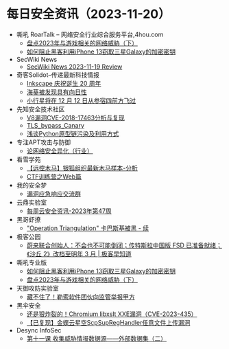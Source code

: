 # 每日安全资讯（2023-11-20）

- 嘶吼 RoarTalk – 网络安全行业综合服务平台,4hou.com
  - [盘点2023年与游戏相关的网络威胁（下）](https://www.4hou.com/posts/lklJ)
  - [如何阻止黑客利用iPhone 13窃取三星Galaxy的加密密钥](https://www.4hou.com/posts/6xl7)
- SecWiki News
  - [SecWiki News 2023-11-19 Review](http://www.sec-wiki.com/?2023-11-19)
- 奇客Solidot–传递最新科技情报
  - [Inkscape 庆祝诞生 20 周年](https://www.solidot.org/story?sid=76662)
  - [海葵被发现具有向日性](https://www.solidot.org/story?sid=76661)
  - [小行星将在 12 月 12 日从参宿四前方飞过](https://www.solidot.org/story?sid=76660)
- 先知安全技术社区
  - [V8漏洞CVE-2018-17463分析与复现](https://xz.aliyun.com/t/13075)
  - [TLS_bypass_Canary](https://xz.aliyun.com/t/13074)
  - [浅谈Python原型链污染及利用方式](https://xz.aliyun.com/t/13072)
- 专注APT攻击与防御
  - [论网络安全异化（行业）](https://micropoor.blogspot.com/2023/11/blog-post_19.html)
- 看雪学苑
  - [【远控木马】银狐组织最新木马样本-分析](https://mp.weixin.qq.com/s?__biz=MjM5NTc2MDYxMw==&mid=2458528787&idx=1&sn=947b0b7f9ade1cbf249f29ee345237e3&chksm=b18d1c9986fa958f377b1b14f33c060ed7495b3d2e9cb7b33f5c4d41686093b31fed10be1735&scene=58&subscene=0#rd)
  - [CTF训练营之Web篇](https://mp.weixin.qq.com/s?__biz=MjM5NTc2MDYxMw==&mid=2458528787&idx=2&sn=113d5c21a4e165a96690bcf94fce0ad9&chksm=b18d1c9986fa958f49768bd9660ebd8c100dd21eeb6e3d607ec36534666aca166b7b49590b7f&scene=58&subscene=0#rd)
- 我的安全梦
  - [漏洞应急响应交流群](https://mp.weixin.qq.com/s?__biz=MzU3NDY1NTYyOQ==&mid=2247485818&idx=1&sn=09853feca33cafa8049c73707a6c02d3&chksm=fd2e5498ca59dd8ebbab6477fedea45781dbe1eebf63ef25ef56bd611e2eb2977f3c4af241cc&scene=58&subscene=0#rd)
- 云鼎实验室
  - [每周云安全资讯-2023年第47周](https://mp.weixin.qq.com/s?__biz=MzU3ODAyMjg4OQ==&mid=2247495015&idx=1&sn=166acaff2a4f4e8996457e41dfe39b59&chksm=fd7911e1ca0e98f7d15107e29cbf13d814728ad1dfcc9dd3179614bbd296ef83d2754a77f0d9&scene=58&subscene=0#rd)
- 黑哥虾撩
  - ["Operation Triangulation" 卡巴斯基被黑 - 续](https://mp.weixin.qq.com/s?__biz=Mzg5OTU1NTEwMg==&mid=2247484094&idx=1&sn=938ec5464fe62abb7fbeba906585aa2c&chksm=c050c8cff72741d9d24284d79f3b6714b66b7e9abb41726a7c683f972bb5471dbb2c293b1826&scene=58&subscene=0#rd)
- 极客公园
  - [蔚来联合创始人：不会也不可能倒闭；传特斯拉中国版 FSD 已准备就绪；《沙丘 2》改档至明年 3 月 | 极客早知道](https://mp.weixin.qq.com/s?__biz=MTMwNDMwODQ0MQ==&mid=2653021862&idx=1&sn=0def8869262fb4016a33c89fed66b10d&chksm=7e549b1049231206c8d23c0ab8d35d470b1645a70d7584bd8a3a7afc2922a7d310dfbfd2a57a&scene=58&subscene=0#rd)
- 嘶吼专业版
  - [如何阻止黑客利用iPhone 13窃取三星Galaxy的加密密钥](https://mp.weixin.qq.com/s?__biz=MzI0MDY1MDU4MQ==&mid=2247571290&idx=1&sn=2033f4efa7e462397abea25f6f8acf80&chksm=e9140760de638e76e200ed3debf4707969964ce1e454e03273e03bfbd7b669091d87ad4bc598&scene=58&subscene=0#rd)
  - [盘点2023年与游戏相关的网络威胁（下）](https://mp.weixin.qq.com/s?__biz=MzI0MDY1MDU4MQ==&mid=2247571290&idx=2&sn=30613b58a5e1e32c91cf5455e174785e&chksm=e9140760de638e762689c16b2cb9b2358c258d398be6578757725bf936d0a8086c86348cb839&scene=58&subscene=0#rd)
- 天御攻防实验室
  - [藏不住了！勒索软件团伙向监管举报甲方](https://mp.weixin.qq.com/s?__biz=MzU0MzgyMzM2Nw==&mid=2247485141&idx=1&sn=b9cb63823c4d64657612f50c98deadc6&chksm=fb04c5bdcc734cab56a2070fc3b32fd23c6211e7418ca8ef83c0a9aebd6310ccdf737285fe67&scene=58&subscene=0#rd)
- 黑伞安全
  - [还是狠炸裂的！Chromium libxslt XXE漏洞（CVE-2023-435）](https://mp.weixin.qq.com/s?__biz=MzU0MzkzOTYzOQ==&mid=2247488317&idx=1&sn=5ef9fd277c1f354a7910b1413f075174&chksm=fb029e65cc751773d44bec5f0710340b1f72ea51ae74a14752fa9f5ac5e598a70105bffbea0e&scene=58&subscene=0#rd)
  - [【已复现】金蝶云星空ScpSupRegHandler任意文件上传漏洞](https://mp.weixin.qq.com/s?__biz=MzU0MzkzOTYzOQ==&mid=2247488317&idx=2&sn=7d9d87eb0cb5c5f8aceded9c79950dc3&chksm=fb029e65cc7517733b40b28c2542b91f14824dd3b58a83b6d48173a920ebfe4311d3b0045899&scene=58&subscene=0#rd)
- Desync InfoSec
  - [第十一课 收集威胁情报数据源——外部数据集（二）](https://mp.weixin.qq.com/s?__biz=MzkzMDE3ODc1Mw==&mid=2247487049&idx=1&sn=136e205b2aceb8d3a9fe0ad78aee7e3c&chksm=c27f7de7f508f4f1033528d0bd20e6210512b29b58b6e3ed1510804cb8df6675d9f618829482&scene=58&subscene=0#rd)
